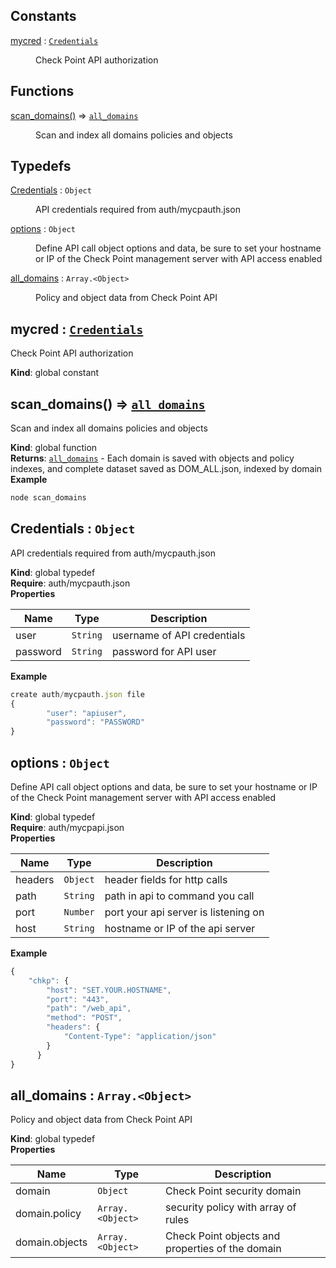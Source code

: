 ## Constants

<dl>
<dt><a href="#mycred">mycred</a> : <code><a href="#Credentials">Credentials</a></code></dt>
<dd><p>Check Point API authorization</p>
</dd>
</dl>

## Functions

<dl>
<dt><a href="#scan_domains">scan_domains()</a> ⇒ <code><a href="#all_domains">all_domains</a></code></dt>
<dd><p>Scan and index all domains policies and objects</p>
</dd>
</dl>

## Typedefs

<dl>
<dt><a href="#Credentials">Credentials</a> : <code>Object</code></dt>
<dd><p>API credentials required from auth/mycpauth.json</p>
</dd>
<dt><a href="#options">options</a> : <code>Object</code></dt>
<dd><p>Define API call object options and data,
be sure to set your hostname or IP of the
Check Point management server with API access enabled</p>
</dd>
<dt><a href="#all_domains">all_domains</a> : <code>Array.&lt;Object&gt;</code></dt>
<dd><p>Policy and object data from Check Point API</p>
</dd>
</dl>

<a name="mycred"></a>

## mycred : [<code>Credentials</code>](#Credentials)
Check Point API authorization

**Kind**: global constant  
<a name="scan_domains"></a>

## scan\_domains() ⇒ [<code>all\_domains</code>](#all_domains)
Scan and index all domains policies and objects

**Kind**: global function  
**Returns**: [<code>all\_domains</code>](#all_domains) - Each domain is saved with objects and policy indexes, and complete
dataset saved as DOM_ALL.json, indexed by domain  
**Example**  
```js
node scan_domains 
```
<a name="Credentials"></a>

## Credentials : <code>Object</code>
API credentials required from auth/mycpauth.json

**Kind**: global typedef  
**Require**: auth/mycpauth.json  
**Properties**

| Name | Type | Description |
| --- | --- | --- |
| user | <code>String</code> | username of API credentials |
| password | <code>String</code> | password for API user |

**Example**  
```js
create auth/mycpauth.json file
{
		"user": "apiuser",
		"password": "PASSWORD"
}
```
<a name="options"></a>

## options : <code>Object</code>
Define API call object options and data,
be sure to set your hostname or IP of the
Check Point management server with API access enabled

**Kind**: global typedef  
**Require**: auth/mycpapi.json  
**Properties**

| Name | Type | Description |
| --- | --- | --- |
| headers | <code>Object</code> | header fields for http calls |
| path | <code>String</code> | path in api to command you call |
| port | <code>Number</code> | port your api server is listening on |
| host | <code>String</code> | hostname or IP of the api server |

**Example**  
```js
{
	"chkp": {
		"host": "SET.YOUR.HOSTNAME",
		"port": "443",
		"path": "/web_api",
		"method": "POST",
		"headers": {
			"Content-Type": "application/json"
		}
	  }
}
```
<a name="all_domains"></a>

## all\_domains : <code>Array.&lt;Object&gt;</code>
Policy and object data from Check Point API

**Kind**: global typedef  
**Properties**

| Name | Type | Description |
| --- | --- | --- |
| domain | <code>Object</code> | Check Point security domain |
| domain.policy | <code>Array.&lt;Object&gt;</code> | security policy with array of rules |
| domain.objects | <code>Array.&lt;Object&gt;</code> | Check Point objects and properties of the domain |

